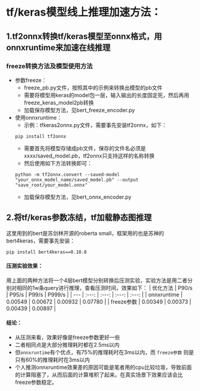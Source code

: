 # tf/keras模型线上推理加速方法： 
## 1.tf2onnx转换tf/keras模型至onnx格式，用onnxruntime来加速在线推理
### freeze转换方法及模型使用方法
 - 参数freeze：
    - freeze_pb.py文件，按照其中的示例来转换出模型的pb文件
    - 需要将模型用keras的model包一层，输入输出的长度固定死，然后再用freeze_keras_model2pb转换
    - 加载保存模型方法，见bert_freeze_encoder.py
 - 使用onnxruntime：
    - 示例：tfkeras2onnx.py文件，需要事先安装tf2onnx，如下：
    ```shell 
    pip install tf2onnx
    ```
    - 需要首先将模型存储成pb文件，保存的文件名必须是xxxx/saved_model.pb，tf2onnx只支持这样的名称转换
    - 然后使用如下方法转换即可：
    ```shell
    python -m tf2onnx.convert --saved-model "your_onnx_model_name/saved_model.pb" --output "save_root/your_model.onnx"
    ```
    - 加载保存模型方法，见bert_onnx_encoder.py

## 2.将tf/keras参数冻结，tf加载静态图推理
这里用到的bert是苏剑林开源的roberta small，框架用的也是苏神的bert4keras，需要事先安装：
```shell
pip install bert4keras==0.10.8
```
#### 压测实验效果：
用上面的两种方法将一个4层bert模型分别转换后压测实验，实验方法是用二者分别对相同的1w条query进行推理，查看压测时间，效果如下：
| 优化方法  | P90/s | P95/s | P99/s | P999/s | 
| --- | :---: | :---: | :---: | :---: |
| onnxruntime | 0.00549 | 0.00672 | 0.00932 | 0.07780 | 
| freeze参数 | 0.00349 | 0.00373 | 0.00439 | 0.00897 | 
#### 结论： 
- 从压测来看，效果好像是freeze参数更好一些
- 二者相同点是大部分推理耗时都在2.5ms以内
- 但`onnxruntime`有个优点，有75%的推理耗时在3ms以内，而 `freeze参数` 则是只有60%的推理耗时在3ms以内
- 个人推测onnxruntime效果差的原因可能是笔者用的cpu比较垃圾，导致前面的计算阻塞了，从而后面的计算堆积了起来。在真实场景下效果应该会比freeze参数稳定。